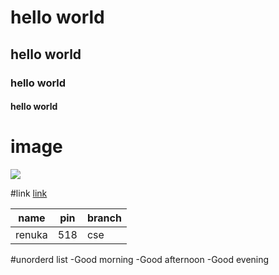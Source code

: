 # hello world
## hello world
### hello world
#### hello world

# image
![](https://images.squarespace-cdn.com/content/v1/5ddf4c17065f5b7bc74c9fa3/1574930579214-9I6EV7X4M7HCWYCGGOYU/ke17ZwdGBToddI8pDm48kLkXF2pIyv_F2eUT9F60jBl7gQa3H78H3Y0txjaiv_0fDoOvxcdMmMKkDsyUqMSsMWxHk725yiiHCCLfrh8O1z4YTzHvnKhyp6Da-NYroOW3ZGjoBKy3azqku80C789l0iyqMbMesKd95J-X4EagrgU9L3Sa3U8cogeb0tjXbfawd0urKshkc5MgdBeJmALQKw/shutterstock_721420015.jpg?format=2500w)

#link
[link](https://www.google.com/url?sa=i&url=https%3A%2F%2Fwww.bluewhale.foundation%2F&psig=AOvVaw3-Ue0SdtMingHjDcPtnPDV&ust=1612333724200000&source=images&cd=vfe&ved=0CAIQjRxqFwoTCIjGysLJyu4CFQAAAAAdAAAAABAE)


| name | pin | branch |
|------|-----|--------|
|renuka| 518 | cse    |


#unorderd list
-Good morning
-Good  afternoon
-Good  evening
